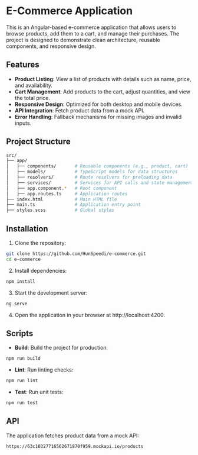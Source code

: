 # E-Commerce Application

This is an Angular-based e-commerce application that allows users to browse products, add them to a cart, and manage their purchases. The project is designed to demonstrate clean architecture, reusable components, and responsive design.

## Features

- **Product Listing**: View a list of products with details such as name, price, and availability.
- **Cart Management**: Add products to the cart, adjust quantities, and view the total price.
- **Responsive Design**: Optimized for both desktop and mobile devices.
- **API Integration**: Fetch product data from a mock API.
- **Error Handling**: Fallback mechanisms for missing images and invalid inputs.

## Project Structure
```sh
src/
├── app/
│   ├── components/       # Reusable components (e.g., product, cart)
│   ├── models/           # TypeScript models for data structures
│   ├── resolvers/        # Route resolvers for preloading data
│   ├── services/         # Services for API calls and state management
│   ├── app.component.*   # Root component
│   ├── app.routes.ts     # Application routes
├── index.html            # Main HTML file
├── main.ts               # Application entry point
├── styles.scss           # Global styles
```
## Installation

1. Clone the repository:
```sh
git clone https://github.com/HunSpeedi/e-commerce.git
cd e-commerce
```

2. Install dependencies:
```sh
npm install
```
3. Start the development server:
```sh
ng serve
```
4. Open the application in your browser at http://localhost:4200.

## Scripts

- **Build**: Build the project for production:
```sh
npm run build
```

- **Lint**: Run linting checks:
```sh
npm run lint
```
- **Test**: Run unit tests:
```sh
npm run test
```

## API

The application fetches product data from a mock API:
```sh
https://63c10327716562671870f959.mockapi.io/products
```
